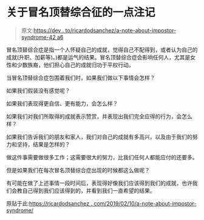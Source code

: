 # 关于冒名顶替综合征的一点注记

> 原文:[https://dev . to/ricardodsanchez/a-note-about-impostor-syndrome-42 a6](https://dev.to/ricardodsanchez/a-note-about-impostor-syndrome-42a6)

冒名顶替综合症是指一个人怀疑自己的成就，觉得自己不配得到，或者认为自己的成就(升职、加薪等)。)都是运气的结果。冒名顶替综合症会影响任何人，尤其是女性和少数族裔，他们担心自己的成就归功于平权行动。

当冒名顶替综合症包围着我们时，如果我们做以下事情会怎样？

如果我们假装没有感觉呢？

如果我们表现得更自信、更有能力，会怎么样？

如果我们对我们所取得的成就表示赞赏，并表现出我们完全应得的行为，会怎么样？

如果我们告诉我们的朋友和家人，我们对自己的成就有多高兴，以及由于我们的努力和坚持，结果是怎样的？

做这件事需要做很多工作；这需要很大的努力，比我们任何人都能应付的还要多。

但是如果我们在每次冒名顶替综合症出现的时候都这么做呢？

有可能在做了上述事情一段时间后，表现得好像我们应该得到我们的成就，也许我们会教自己得到我们应该得到的，并看到我们一直希望的结果。

原贴于此:[https://ricardodsanchez . com/2019/02/10/a-note-about-impostor-syndrome/](https://ricardodsanchez.com/2019/02/10/a-note-about-impostor-syndrome/)
